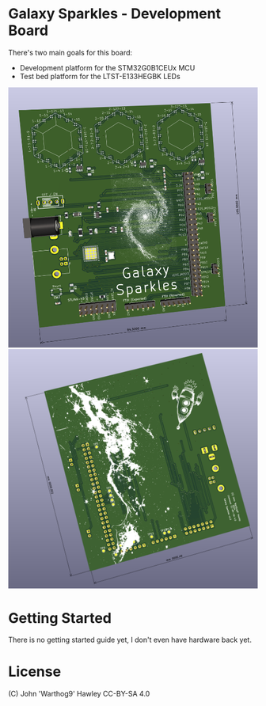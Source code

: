 # Galaxy Sparkles - Development Board

There's two main goals for this board:

- Development platform for the STM32G0B1CEUx MCU
- Test bed platform for the LTST-E133HEGBK LEDs

![Front picture of the board](images/Screenshot%202024-08-22%20223614.png)
![Back picture of the board](images/Screenshot%202024-08-22%20223649.png)

# Getting Started
There is no getting started guide yet, I don't even have hardware back yet.

# License
(C) John 'Warthog9' Hawley
CC-BY-SA 4.0
